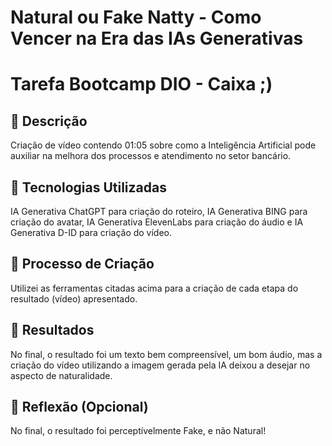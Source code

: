 # Natural ou Fake Natty - Como Vencer na Era das IAs Generativas


# Tarefa Bootcamp DIO - Caixa ;)

## 📒 Descrição
Criação de vídeo contendo 01:05 sobre como a Inteligência Artificial pode auxiliar na melhora dos processos e atendimento no setor bancário.

## 🤖 Tecnologias Utilizadas
IA Generativa ChatGPT para criação do roteiro, IA Generativa BING para criação do avatar, IA Generativa ElevenLabs para criação do áudio e IA Generativa D-ID para criação do vídeo.

## 🧐 Processo de Criação
Utilizei as ferramentas citadas acima para a criação de cada etapa do resultado (vídeo) apresentado.

## 🚀 Resultados
No final, o resultado foi um texto bem compreensível, um bom áudio, mas a criação do vídeo utilizando a imagem gerada pela IA deixou a desejar no aspecto de naturalidade. 

## 💭 Reflexão (Opcional)
No final, o resultado foi perceptívelmente Fake, e não Natural!
